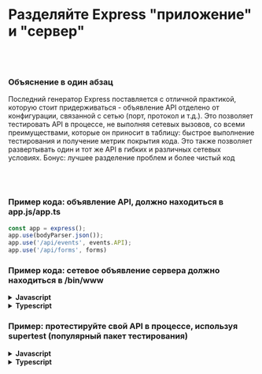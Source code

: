 # Разделяйте Express "приложение" и "сервер"

<br/><br/>

### Объяснение в один абзац

Последний генератор Express поставляется с отличной практикой, которую стоит придерживаться - объявление API отделено от конфигурации, связанной с сетью (порт, протокол и т.д.). Это позволяет тестировать API в процессе, не выполняя сетевых вызовов, со всеми преимуществами, которые он приносит в таблицу: быстрое выполнение тестирования и получение метрик покрытия кода. Это также позволяет развертывать один и тот же API в гибких и различных сетевых условиях. Бонус: лучшее разделение проблем и более чистый код

<br/><br/>

### Пример кода: объявление API, должно находиться в app.js/app.ts

```javascript
const app = express();
app.use(bodyParser.json());
app.use('/api/events', events.API);
app.use('/api/forms', forms)
```

### Пример кода: сетевое объявление сервера должно находиться в /bin/www

<details>
<summary><strong>Javascript</strong></summary>

```javascript
const app = require('../app');
const http = require('http');

// Get port from environment and store in Express.
const port = normalizePort(process.env.PORT || '3000');
app.set('port', port);

// Create HTTP server.
const server = http.createServer(app);
```
</details>

<details>
<summary><strong>Typescript</strong></summary>

```typescript
import app from '../app';
import http from 'http';

// Get port from environment and store in Express.
const port = normalizePort(process.env.PORT || '3000');
app.set('port', port);

// Create HTTP server.
const server = http.createServer(app);
```
</details>

### Пример: протестируйте свой API в процессе, используя supertest (популярный пакет тестирования)

<details>
<summary><strong>Javascript</strong></summary>

```javascript
const app = express();

app.get('/user', (req, res) => {
  res.status(200).json({ name: 'tobi' });
});

request(app)
  .get('/user')
  .expect('Content-Type', /json/)
  .expect('Content-Length', '15')
  .expect(200)
  .end((err, res) => {
    if (err) throw err;
  });
```
</details>


<details>
<summary><strong>Typescript</strong></summary>

```typescript
const app = express();

app.get('/user', (req: Request, res: Response) => {
  res.status(200).json({ name: 'tobi' });
});

request(app)
  .get('/user')
  .expect('Content-Type', /json/)
  .expect('Content-Length', '15')
  .expect(200)
  .end((err: Error) => {
    if (err) throw err;
  });

```
</details>